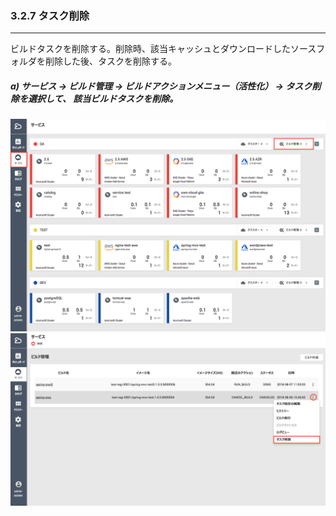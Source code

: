 ### 3.2.7 タスク削除

---

ビルドタスクを削除する。削除時、該当キャッシュとダウンロードしたソースフォルダを削除した後、タスクを削除する。

##### **a\) サービス → ビルド管理 → ビルドアクションメニュー（活性化） → タスク削除を選択して、 該当ビルドタスクを削除。**
![](/assets/JP/2.5/3.2.6_1.png)![](/assets/JP/2.5.4/3.2.7_2.png)




